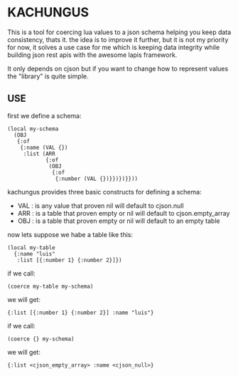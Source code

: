 # KACHUNGUS

This is a tool for coercing lua values to a json schema helping you keep data consistency, thats it.
the idea is to improve it further, but it is not my priority for now, it solves a use case for me
which is keeping data integrity while building json rest apis with the awesome lapis framework.

It only depends on cjson but if you want to change how to represent values the "library" is quite
simple.

## USE

first we define a schema:

``` fennel
(local my-schema
  (OBJ 
   {:of 
    {:name (VAL {})
     :list (ARR 
            {:of 
             (OBJ 
              {:of 
               {:number (VAL {})}})})}}))
```

kachungus provides three basic constructs for defining a schema:
  - VAL : is any value that proven nil will default to cjson.null
  - ARR : is a table that proven empty or nil will default to cjson.empty_array
  - OBJ : is a table that proven empty or nil will default to an empty table


now lets suppose we habe a table like this:

``` fennel
(local my-table
  {:name "luis"
   :list [{:number 1} {:number 2}]})
```

if we call:

``` fennel
(coerce my-table my-schema)
```

we will get:


``` fennel
{:list [{:number 1} {:number 2}] :name "luis"}
```

if we call:

``` fennel
(coerce {} my-schema)
```

we will get:
``` fennel
{:list <cjson_empty_array> :name <cjson_null>}
```
